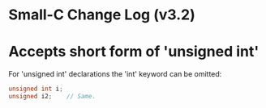 Small-C Change Log (v3.2)
=========================

# Accepts short form of 'unsigned int'

For 'unsigned int' declarations the
'int' keyword can be omitted:

~~~C
unsigned int i;
unsigned i2;    // Same.
~~~
